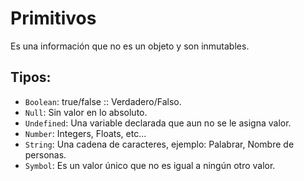 # Primitivos

  Es una información que no es un objeto y son inmutables.

## Tipos:

- `Boolean`: true/false :: Verdadero/Falso.
- `Null`: Sin valor en lo absoluto.
- `Undefined`: Una variable declarada que aun no se le asigna valor.
- `Number`: Integers, Floats, etc...
- `String`: Una cadena de caracteres, ejemplo: Palabrar, Nombre de personas.
- `Symbol`: Es un valor único que no es igual a ningún otro valor.